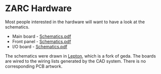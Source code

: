 # ZARC Hardware
Most people interested in the hardware will want to have a look at the schematics.

* Main board - [Schematics.pdf](hardware/CAD/Main/Output/Schematics.pdf)
* Front panel - [Schematics.pdf](hardware/CAD/Panel/Output/Schematics.pdf)
* I/O board - [Schematics.pdf](hardware/CAD/IO/Output/Schematics.pdf)

The schematics were drawn in [Lepton](https://github.com/lepton-eda/lepton-eda), which is a fork of geda. The boards are wired to the wiring lists generated by the CAD system. There is no corresponding PCB artwork.
